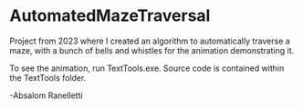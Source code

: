 # AutomatedMazeTraversal
Project from 2023 where I created an algorithm to automatically traverse a maze, with a bunch of bells and whistles for the animation demonstrating it.

To see the animation, run TextTools.exe. Source code is contained within the TextTools folder.

-Absalom Ranelletti
